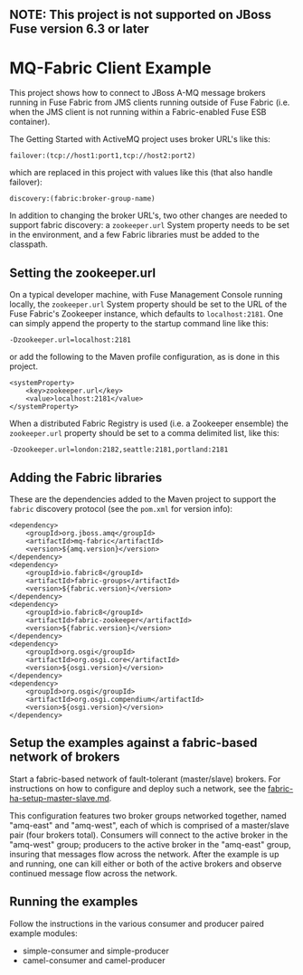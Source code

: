 NOTE: This project is not supported on JBoss Fuse version 6.3 or later
-----------------------------------------------------------------------

MQ-Fabric Client Example
========================

This project shows how to connect to JBoss A-MQ message brokers running in Fuse
Fabric from JMS clients running outside of Fuse Fabric (i.e. when the JMS client
is not running within a Fabric-enabled Fuse ESB container).

The Getting Started with ActiveMQ project uses broker URL's like this:

    failover:(tcp://host1:port1,tcp://host2:port2)

which are replaced in this project with values like this (that also handle
failover):

    discovery:(fabric:broker-group-name)

In addition to changing the broker URL's, two other changes are needed to
support fabric discovery: a `zookeeper.url` System property needs to be set in
the environment, and a few Fabric libraries must be added to the classpath.

Setting the zookeeper.url
-------------------------

On a typical developer machine, with Fuse Management Console running locally,
the `zookeeper.url` System property should be set to the URL of the Fuse Fabric's
Zookeeper instance, which defaults to `localhost:2181`. One can simply append the
property to the startup command line like this:

	-Dzookeeper.url=localhost:2181 
	
or add the following to the Maven profile configuration, as is done in this
project.

    <systemProperty>
        <key>zookeeper.url</key>
        <value>localhost:2181</value>
    </systemProperty>

When a distributed Fabric Registry is used (i.e. a Zookeeper ensemble) the
`zookeeper.url` property should be set to a comma delimited list, like this:

    -Dzookeeper.url=london:2182,seattle:2181,portland:2181

Adding the Fabric libraries
---------------------------

These are the dependencies added to the Maven project to support the `fabric`
discovery protocol (see the `pom.xml` for version info):

    <dependency>
        <groupId>org.jboss.amq</groupId>
        <artifactId>mq-fabric</artifactId>
        <version>${amq.version}</version>
    </dependency>
    <dependency>
        <groupId>io.fabric8</groupId>
        <artifactId>fabric-groups</artifactId>
        <version>${fabric.version}</version>
    </dependency>
    <dependency>
        <groupId>io.fabric8</groupId>
        <artifactId>fabric-zookeeper</artifactId>
        <version>${fabric.version}</version>
    </dependency>
    <dependency>
        <groupId>org.osgi</groupId>
        <artifactId>org.osgi.core</artifactId>
        <version>${osgi.version}</version>
    </dependency>
    <dependency>
        <groupId>org.osgi</groupId>
        <artifactId>org.osgi.compendium</artifactId>
        <version>${osgi.version}</version>
    </dependency>

Setup the examples against a fabric-based network of brokers
-------------------------------------------------------------

Start a fabric-based network of fault-tolerant (master/slave) brokers.
For instructions on how to configure and deploy such a network, see the
[fabric-ha-setup-master-slave.md](./docs/fabric-ha-setup-master-slave.md).

This configuration features two broker groups networked together,
named "amq-east" and "amq-west", each of which is comprised of a
master/slave pair (four brokers total). Consumers will connect to the
active broker in the "amq-west" group; producers to the active broker
in the "amq-east" group, insuring that messages flow across the
network. After the example is up and running, one can kill either or
both of the active brokers and observe continued message flow across
the network.

Running the examples
--------------------

Follow the instructions in the various consumer and producer paired example
modules:

* simple-consumer and simple-producer
* camel-consumer and camel-producer

